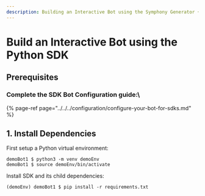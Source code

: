 ```yaml
---
description: Building an Interactive Bot using the Symphony Generator + Python SDK
---
```


# Build an Interactive Bot using the Python SDK

## Prerequisites

### Complete the SDK Bot Configuration guide:\

{% page-ref page="../../../configuration/configure-your-bot-for-sdks.md" %}

## 1.  Install Dependencies

First setup a Python virtual environment:

```aspnet
demoBot1 $ python3 -m venv demoEnv
demoBot1 $ source demoEnv/bin/activate
```

Install SDK and its child dependencies:

```aspnet
(demoEnv) demoBot1 $ pip install -r requirements.txt
```



